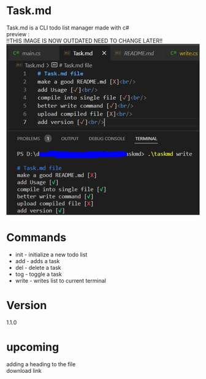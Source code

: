 # Task.md 
Task.md is a CLI todo list manager made with c#<br/>
preview : <br/>
!!THIS IMAGE IS NOW OUTDATED NEED TO CHANGE LATER!! <br/>
![task](https://github.com/democraz20/taskmd/blob/main/images/task.PNG "preview")

# Commands
* init - initialize a new todo list
* add - adds a task
* del - delete a task
* tog - toggle a task
* write - writes list to current terminal

# Version
1.1.0

# upcoming 
adding a heading to the file <br/>
download link
